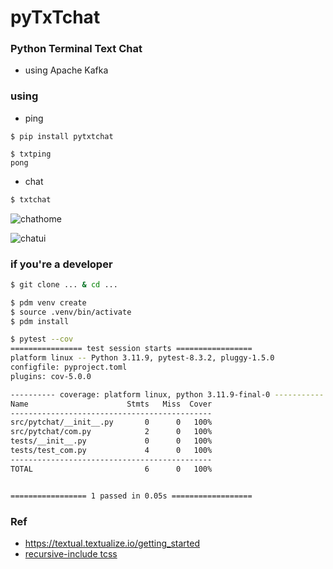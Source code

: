 # pyTxTchat
### Python Terminal Text Chat 
- using Apache Kafka

### using
- ping
```
$ pip install pytxtchat

$ txtping
pong
```

- chat
```bash
$ txtchat
```

![chathome](https://github.com/user-attachments/assets/067127c4-4e61-4755-9b3c-763b0d7a6e2d)

![chatui](https://github.com/user-attachments/assets/acccd899-e264-479c-9450-4030bd5ec0a6)

### if you're a developer
```bash
$ git clone ... & cd ...

$ pdm venv create
$ source .venv/bin/activate
$ pdm install

$ pytest --cov
================ test session starts =================
platform linux -- Python 3.11.9, pytest-8.3.2, pluggy-1.5.0
configfile: pyproject.toml
plugins: cov-5.0.0

---------- coverage: platform linux, python 3.11.9-final-0 -----------
Name                      Stmts   Miss  Cover
---------------------------------------------
src/pytchat/__init__.py       0      0   100%
src/pytchat/com.py            2      0   100%
tests/__init__.py             0      0   100%
tests/test_com.py             4      0   100%
---------------------------------------------
TOTAL                         6      0   100%


================= 1 passed in 0.05s ==================

```

### Ref
- https://textual.textualize.io/getting_started
- [recursive-include tcss](https://docs.python.org/ko/3.8/distutils/sourcedist.html)